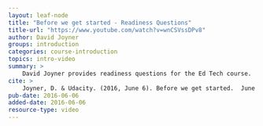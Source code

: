 ```yaml
---
layout: leaf-node
title: "Before we get started - Readiness Questions"
title-url: "https://www.youtube.com/watch?v=wnCSVssDPv8"
author: David Joyner
groups: introduction
categories: course-introduction
topics: intro-video
summary: >
    David Joyner provides readiness questions for the Ed Tech course.
cite: >
    Joyner, D. & Udacity. (2016, June 6). Before we get started.  June 6, 2016. Retrieved from: https://www.youtube.com/watch?v=wnCSVssDPv8
pub-date: 2016-06-06
added-date: 2016-06-06
resource-type: video
---
```

